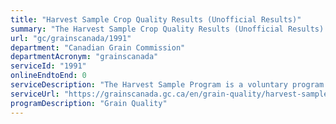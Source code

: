 ```yaml
---
title: "Harvest Sample Crop Quality Results (Unofficial Results)"
summary: "The Harvest Sample Crop Quality Results (Unofficial Results) service from Canadian Grain Commission is not available end-to-end online, according to the GC Service Inventory."
url: "gc/grainscanada/1991"
department: "Canadian Grain Commission"
departmentAcronym: "grainscanada"
serviceId: "1991"
onlineEndtoEnd: 0
serviceDescription: "The Harvest Sample Program is a voluntary program for Canadian grain producers. When a producer signs up, they receive a Harvest Sample kit annually that contains envelopes for sending in samples of crop at no cost. Participants can use the results when marketing and delivering grain. The Canadian Grain Commission uses the collection of results to carry out mandated responsibilities under the Canada Grain Act to assist with grain quality assurance."
serviceUrl: "https://grainscanada.gc.ca/en/grain-quality/harvest-sample/"
programDescription: "Grain Quality"
---
```


